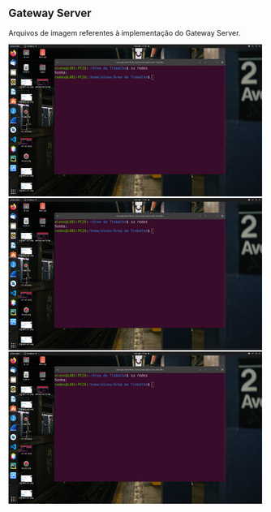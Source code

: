 ## Gateway Server
Arquivos de imagem referentes à implementação do Gateway Server.


<img src='https://github.com/Maahrcy/Grupo5-923-Redes/blob/main/img/user.png' width='500' height='300'>

<img src='https://github.com/Maahrcy/Grupo5-923-Redes/blob/main/img/user.png' width='500' height='300'>

<img src='https://github.com/Maahrcy/Grupo5-923-Redes/blob/main/img/user.png' width='500' height='300'>
